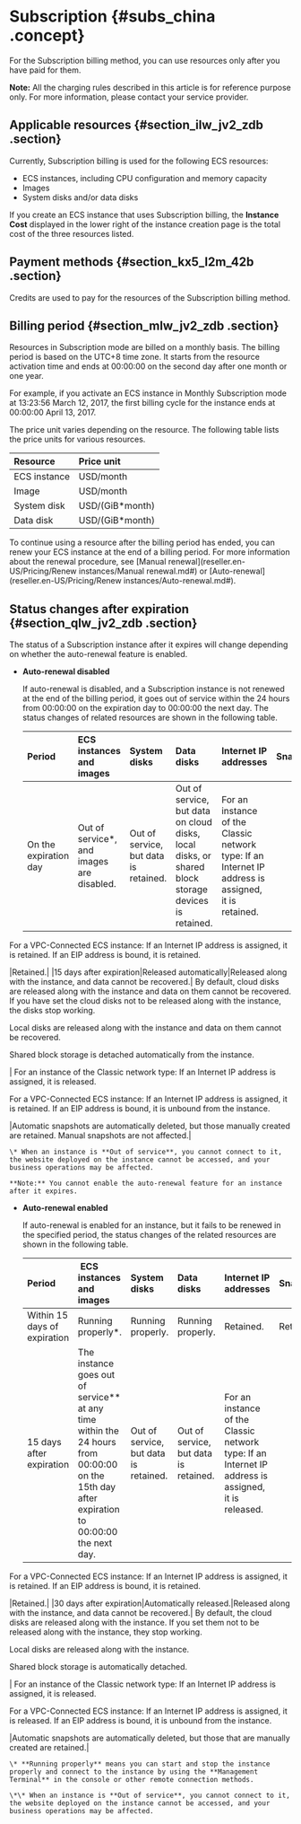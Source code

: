 # Subscription {#subs_china .concept}

For the Subscription billing method, you can use resources only after you have paid for them.

**Note:** All the charging rules described in this article is for reference purpose only. For more information, please contact your service provider.

## Applicable resources {#section_ilw_jv2_zdb .section}

Currently, Subscription billing is used for the following ECS resources:

-   ECS instances, including CPU configuration and memory capacity
-   Images
-   System disks and/or data disks

If you create an ECS instance that uses Subscription billing, the **Instance Cost** displayed in the lower right of the instance creation page is the total cost of the three resources listed.

## Payment methods {#section_kx5_l2m_42b .section}

Credits are used to pay for the resources of the Subscription billing method.

## Billing period {#section_mlw_jv2_zdb .section}

Resources in Subscription mode are billed on a monthly basis. The billing period is based on the UTC+8 time zone. It starts from the resource activation time and ends at 00:00:00 on the second day after one month or one year.

For example, if you activate an ECS instance in Monthly Subscription mode at 13:23:56 March 12, 2017, the first billing cycle for the instance ends at 00:00:00 April 13, 2017.

The price unit varies depending on the resource. The following table lists the price units for various resources.

|Resource|Price unit|
|:-------|:---------|
|ECS instance|USD/month|
|Image|USD/month|
|System disk|USD/\(GiB\*month\)|
|Data disk|USD/\(GiB\*month\)|

To continue using a resource after the billing period has ended, you can renew your ECS instance at the end of a billing period. For more information about the renewal procedure, see [Manual renewal](reseller.en-US/Pricing/Renew instances/Manual renewal.md#) or [Auto-renewal](reseller.en-US/Pricing/Renew instances/Auto-renewal.md#).

## Status changes after expiration {#section_qlw_jv2_zdb .section}

The status of a Subscription instance after it expires will change depending on whether the auto-renewal feature is enabled.

-   **Auto-renewal disabled**

    If auto-renewal is disabled, and a Subscription instance is not renewed at the end of the billing period, it goes out of service within the 24 hours from 00:00:00 on the expiration day to 00:00:00 the next day. The status changes of related resources are shown in the following table.

    |Period|ECS instances and images|System disks|Data disks|Internet IP addresses|Snapshots|
    |:-----|:-----------------------|:-----------|:---------|:--------------------|:--------|
    |On the expiration day|Out of service\*, and images are disabled.|Out of service, but data is retained.|Out of service, but data on cloud disks, local disks, or shared block storage devices is retained.| For an instance of the Classic network type: If an Internet IP address is assigned, it is retained.

 For a VPC-Connected ECS instance: If an Internet IP address is assigned, it is retained. If an EIP address is bound, it is retained.

 |Retained.|
    |15 days after expiration|Released automatically|Released along with the instance, and data cannot be recovered.| By default, cloud disks are released along with the instance and data on them cannot be recovered. If you have set the cloud disks not to be released along with the instance, the disks stop working.

 Local disks are released along with the instance and data on them cannot be recovered.

 Shared block storage is detached automatically from the instance.

 | For an instance of the Classic network type: If an Internet IP address is assigned, it is released.

 For a VPC-Connected ECS instance: If an Internet IP address is assigned, it is retained. If an EIP address is bound, it is unbound from the instance.

 |Automatic snapshots are automatically deleted, but those manually created are retained. Manual snapshots are not affected.|

    \* When an instance is **Out of service**, you cannot connect to it, the website deployed on the instance cannot be accessed, and your business operations may be affected.

    **Note:** You cannot enable the auto-renewal feature for an instance after it expires.

-   **Auto-renewal enabled**

    If auto-renewal is enabled for an instance, but it fails to be renewed in the specified period, the status changes of the related resources are shown in the following table.

    |Period| ECS instances and images|System disks|Data disks|Internet IP addresses|Snapshots|
    |:-----|:------------------------|:-----------|:---------|:--------------------|:--------|
    |Within 15 days of expiration|Running properly\*.|Running properly.|Running properly.|Retained.|Retained.|
    |15 days after expiration|The instance goes out of service\*\* at any time within the 24 hours from 00:00:00 on the 15th day after expiration to 00:00:00 the next day.|Out of service, but data is retained.|Out of service, but data is retained.| For an instance of the Classic network type: If an Internet IP address is assigned, it is released.

 For a VPC-Connected ECS instance: If an Internet IP address is assigned, it is retained. If an EIP address is bound, it is retained.

 |Retained.|
    |30 days after expiration|Automatically released.|Released along with the instance, and data cannot be recovered.| By default, the cloud disks are released along with the instance. If you set them not to be released along with the instance, they stop working.

 Local disks are released along with the instance.

 Shared block storage is automatically detached.

 | For an instance of the Classic network type: If an Internet IP address is assigned, it is released.

 For a VPC-Connected ECS instance: If an Internet IP address is assigned, it is released. If an EIP address is bound, it is unbound from the instance.

 |Automatic snapshots are automatically deleted, but those that are manually created are retained.|

    \* **Running properly** means you can start and stop the instance properly and connect to the instance by using the **Management Terminal** in the console or other remote connection methods.

    \*\* When an instance is **Out of service**, you cannot connect to it, the website deployed on the instance cannot be accessed, and your business operations may be affected.


